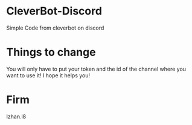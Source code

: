 # CleverBot-Discord
Simple Code from cleverbot on discord


# Things to change
You will only have to put your token and the id of the channel where you want to use it!
I hope it helps you!

# Firm
Izhan.l8
